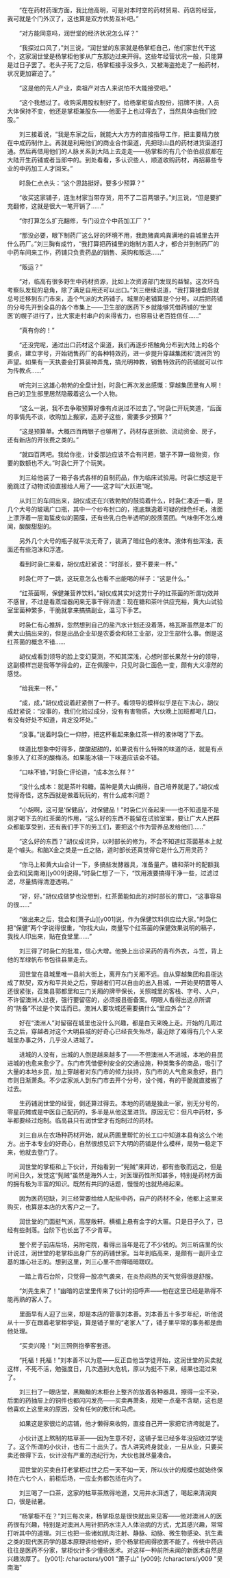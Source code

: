 　　“在在药材药理方面，我比他高明，可是对本时空的药材贸易、药店的经营，我可就是个门外汉了，这也算是双方优势互补吧。”

　　“对方能同意吗，润世堂的经济状况怎么样？”

　　“我探过口风了，”刘三说，“润世堂的东家就是杨掌柜自己，他们家世代干这个，这家润世堂是杨掌柜他爹从广东那边过来开得。这些年经营状况一般，只能算是过日子罢了。老头子死了之后，杨掌柜接手没多久，又被海盗抢走了一船药材，状况更加窘迫了。”

　　“这是他的先人产业，卖祖产对古人来说怕不大能接受吧。”

　　“这个我想过了。收购采用股权制好了。给杨掌柜留点股份，招牌不换，人员大体保持不变，他还是掌柜兼股东——他面子上也过得去了，当然具体由我们控股。”

　　刘三接着说，“我是东家之后，就能大大方方的直接指导工作，把主要精力放在中成药制作上。再就是利用他们的商业合作渠道，先把琼山县的药材进货渠道打通。然后再借用他们的人脉关系到大陆上去走走——杨掌柜的有几个伯伯叔叔都在大陆开生药铺或者当郎中的。到处看看，多认识些人，顺道收购药材，再招募些专业的中药加工人才回来。”

　　时袅仁点点头：“这个思路挺好。要多少预算？”

　　“收买这家铺子，连生材家当带存货，用不了二百两银子。”刘三说，“但是要扩充翻修，这就是很大一笔开销了……”

　　“你打算怎么扩充翻修，专门设立个中药加工厂？”

　　“那没必要，眼下制药厂这么好的环境不用，我跑猪粪鸡粪满地的县城里去开什么药厂。”刘三胸有成竹，“我打算把药铺里的炮制方面人才，都合并到制药厂的中药车间来工作，药铺只负责药品的销售、采购和贩运……”

　　“贩运？”

　　“对，临高有很多野生中药材资源，比如上次资源部门发现的益智。这次环岛考察队发现的皂角，除了满足自用还可以出口。”刘三继续说道，“我打算接盘后就总号迁移到东门市来，造个气派的大药铺子。城里的老铺算是个分号。以后把药铺的分号先开到全县的各个市集上——卫生部的医药下乡就能够凭借药铺的‘坐堂医’的幌子进行了，比大家走村串户的来得省力，也容易让老百姓信任……”

　　“真有你的！”

　　“还没完呢，通过出口药材这个渠道，我们再逐步把触角分布到大陆上的各个要点，建立字号，开始销售药厂的各种特效药，进一步提升穿越集团和‘澳洲货’的声望。如果有一天执委会打算装神弄鬼，搞光明神教，销售特效药的药铺就可以作为传教点……”

　　听完刘三这雄心勃勃的全盘计划，时袅仁再次发出感慨：穿越集团里有人啊！自己的卫生部里居然隐蔽着这么一个人物。

　　“这么一说，我不去争取预算好像有点说过不过去了。”时袅仁开玩笑道，“后面的事情先不谈，收购加上搬家，造房子这些，需要多少预算？”

　　“这是预算单。大概四百两银子也够用了。药材存底折款、流动资金、房子，还有新店的开张费之类的。”

　　“就四百两吧。我给你批，计委那边应该不会有问题，银子不算一级物资，你要的数额也不大。”时袅仁开了个玩笑。

　　刘三给他装了一箱子各式各样的自制药品，作为临床试验用。时袅仁想这是干脆跳过了动物试验直接给人用了——这才叫“大跃进”呢。

　　从刘三的车间出来，胡仪成还在兴致勃勃的鼓捣着什么，时袅仁凑近一看，是几个大号的玻璃广口瓶，其中一个纱布封口的，瓶底飘逸着可疑的绿色纤毛，液面上漂浮着一层海蜇皮似的菌膜，还有些乳白色半透明的胶质菌团。气味倒不怎么难闻，酸酸甜甜的。

　　另外几个大号的瓶子就平淡无奇了，装满了暗红色的液体。液体有些浑浊，表面还有些泡沫和浮渣。

　　看到时袅仁来看，胡仪成赶紧说：“时部长，要不要来一杯。”

　　时袅仁吓了一跳，这玩意怎么也看不出能喝的样子：“这是什么。”

　　“红茶菌啊，保健兼营养饮料。”胡仪成其实对这劳什子的红茶菌的所谓功效并不感冒，不过是看蒸馏器闲来无事干得消遣：现在糖和茶叶供应充裕，黄大山试验室里菌种繁多，干脆就拿来搞搞副业，温习下手艺。

　　时袅仁有心推辞，忽然想到自己的盐汽水计划还没着落，格瓦斯虽然是本厂的黄大山搞出来的，但是出品企业却是农委会和轻工业部，没卫生部什么事。倒是这红茶菌的概念不错……

　　胡仪成看到领导的脸上变幻莫测，不知其深浅，心想时部长果然十分的领导，这副模样岂是我等学得会的，正在佩服中，只见时袅仁面色一变，颇有大义凛然的感觉。

　　“给我来一杯。”

　　“成，成，”胡仪成说着赶紧倒了一杯子。看领导的模样似乎是在下决心，胡仪成赶紧说：“没事的，我们化验过成分，没有有害物质。大伙晚上加班都喝几口，有没有好处不知道，肯定没坏处。”

　　“没事。”说着时袅仁一仰脖，把这杯看起来象红茶一样的液体喝了下去。

　　味道比想象中好得多，酸酸甜甜的，如果说有什么特殊的味道的话，就是有点象掺入了红茶的酸梅汤。如果能冰镇一下味道应该会不错。

　　“口味不错，”时袅仁评论道，“成本怎么样？”

　　“没什么成本：就是茶叶和糖。菌种是黄大山搞得，自己培养就是了。”胡仪成觉得奇怪，这东西就是做着玩玩的，有什么成本问题？

　　“小胡啊，这可是‘保健品’，对保健品！”时袅仁兴奋起来——也不知道是不是刚才喝下去的红茶菌的作用，“这么好的东西不能留在试验室里，要让广大人民群众都能享受到，还有我们手下的劳工们，要把这个作为营养品发给他们……”

　　“这么好的东西？”胡仪成诧异，以时部长的修为，不会不知道红茶菌基本上就是个噱头。和脑X金之类是一丘之貉，道时部长还真觉得它是什么万用灵药？

　　“你马上和黄大山合计一下，多搞些发酵器具，准备量产。糖和茶叶的配额我会去和[吴南海][y009]说得。”时袅仁想了一下，“饮用液要搞得干净一些，过滤过滤，尽量搞得清澄透明。”

　　“好，好。”胡仪成做梦也没想到，红茶菌能如此的对时部长的胃口，“这事容易的很……”

　　“做出来之后，我会和[萧子山][y001]说，作为保健饮料供应给大家。”时袅仁把“保健”两个字说得很重，“你找大山，商量写个红茶菌的保健效果说明的稿子，我找人印出来，贴在食堂里……”

　　刘三得了时袅仁的批准，信心大增。他换上出诊采药的青布外衣，斗笠，背上他的军绿帆布书包往县里走去。

　　润世堂在县城里唯一县前大街上，离开东门关厢不远。自从穿越集团和县衙达成了默契，双方和平共处之后，穿越者们可以自由的出入县城，一开始吴明晋等人还很紧张，召集县郭都里和三门关厢的牌甲保长，关照城里的客栈、字号、人户，不许留澳洲人过夜，强行要留宿的，必须报县衙备案。明眼人看得出这点所谓的“防备”不过是个笑话而已。澳洲人要攻城还需要搞什么“里应外合”？

　　好在“澳洲人”对留宿在城里也没什么兴趣，都是白天来晚上走。开始的几周过去之后，穿越者对这个大明县城的好奇心已经丧失殆尽，最近除了难得有几个人来城里办事之外，几乎没人进城了。

　　进城的人没有，出城的人倒是越来越多了——不但澳洲人不进城，本地的县民进城的也愈来愈少了。东门市凭借便利安全的交通设施，种类繁多的商品，吸引了大量的本地乡民，加上穿越者对东门市的倾力扶持，东门市的人气愈来愈好，县门市则日渐萧条。不少店家派人到东门市去开个分号，设个摊，有的干脆就直接搬了过去。

　　生药铺润世堂的经营，倒还算过得去。本地的药铺是独此一家，别无分号的，零星药摊或是中医自己配药的，多半是从他这里进货。原因无它：但凡中药材，多半都要经过炮制。临高县只有润世堂才有炮制过的药材。

　　刘三自从在农场种药材开始，就从药圃里帮忙的长工口中知道本县有这么个地方。出于本专业的好奇心，自然很想见识下大明的药铺是什么模样，局势一稳定下来，他就去登门了。

　　润世堂的掌柜和上下伙计，开始看到一“髡贼”来拜访，都有些敬而远之，但是时间日久，发觉这“髡贼”虽然是海外人士，对医理药性所知甚多，特别是药材方面的拥有极为丰富的知识。既然有共同的话题，慢慢的也就热络起来。

　　因为医药短缺，刘三经常要给给人配些中药，自产的药材不全，他都上这里来购买，也算是本店的大客户之一了。

　　润世堂的门面挺气派，高屋敞轩。横楣上悬有金字的大匾。只是日子久了，已经有些剥落。台阶下也长出了不少青草。

　　整个房子前店后场，另附宅院，看得出当年是花了不少钱的。刘三听店里的伙计说过，润世堂的老掌柜出身广东的药铺世家。当年到临高来，是颇有一副开业立基的雄心壮志的。想到这里，刘三心里不由得暗暗蹉叹。

　　一踏上青石台阶，只觉得一股凉气袭来，在炎热闷热的天气觉得很是舒服。

　　“刘先生来了！”幽暗的店堂里传来了伙计的招呼声——他在这里已经是熟得不能再熟的客人了。

　　里面早有人迎了出来，却是本店的管事刘本善。刘本善五十多岁年纪，听他说从十一岁在跟着老掌柜学徒，算是铺子里的“老家人”了，铺子里平常的事务都是由他处理。

　　“买卖兴隆！”刘三照例抱拳客套道。

　　“托福！托福！”刘本善不以为意——反正自他当学徒开始，这润世堂的买卖就这样，不死不活，勉强度日，几次遇到大危机，原以为挺不下来，结果也混过来了。

　　刘三扫了一眼店堂，黑黝黝的木柜台上整齐的放着各种器具，擦得一尘不染，后面的药抽屉上的铜件也都闪闪发亮——买卖再萧条，规矩一点毫不含糊，这也是他喜欢上这里来的原因，没有任何的敷衍和马虎。

　　如果这是家很烂的店铺，他才懒得来收购，直接自己开一家把它挤垮就是了。

　　小伙计送上熬制的枯草茶——因为生意不好，这铺子里已经多年没招收过学徒了。这个所谓的小伙计，也有二十出头了。古人讲究终身就业，一旦从业，只要买卖还做得下去，伙计没有严重的违纪行为，大伙也就尽量凑合。

　　润世堂的买卖自打老掌柜过世之后一天不如一天，所以伙计的规模也就始终保持在六七个人，前柜后场，一应业务都包括在内了。

　　刘三喝了一口茶，这家的枯草茶熬得地道，又用井水湃透了，喝起来清润爽口，很是祛暑。

　　“杨掌柜不在？”刘三每次来，杨掌柜总是很快就出来见客——他对澳洲人的医药很有兴趣，特别是对澳洲人用针把药水注入人体治病的方式，尤其感兴趣，常常打听其中的道理。刘三也把一些诸如肌肉注射、静脉、动脉、微生物感染、抗生素之类的现代医药学的基本原理讲给他听，把个杨掌柜闹得欲罢不能了。传统中药店往往是医药不分家，掌柜伙计多少懂些医术。对这样一种前所未闻的新医术自然是兴趣浓厚了。
[y001]: /characters/y001 "萧子山"
[y009]: /characters/y009 "吴南海"
